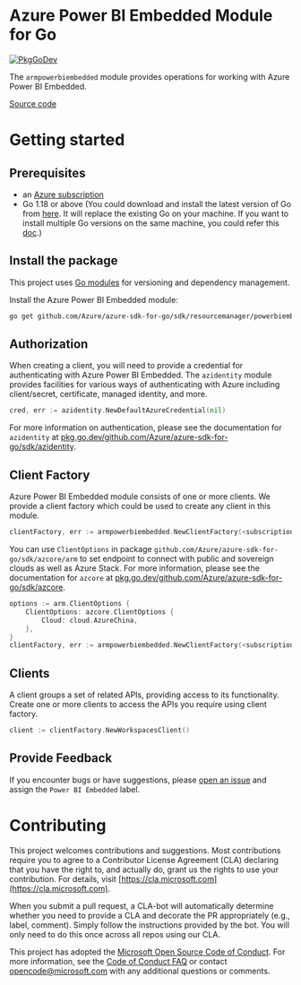 # Azure Power BI Embedded Module for Go

[![PkgGoDev](https://pkg.go.dev/badge/github.com/Azure/azure-sdk-for-go/sdk/resourcemanager/powerbiembedded/armpowerbiembedded)](https://pkg.go.dev/github.com/Azure/azure-sdk-for-go/sdk/resourcemanager/powerbiembedded/armpowerbiembedded)

The `armpowerbiembedded` module provides operations for working with Azure Power BI Embedded.

[Source code](https://github.com/Azure/azure-sdk-for-go/tree/main/sdk/resourcemanager/powerbiembedded/armpowerbiembedded)

# Getting started

## Prerequisites

- an [Azure subscription](https://azure.microsoft.com/free/)
- Go 1.18 or above (You could download and install the latest version of Go from [here](https://go.dev/doc/install). It will replace the existing Go on your machine. If you want to install multiple Go versions on the same machine, you could refer this [doc](https://go.dev/doc/manage-install).)

## Install the package

This project uses [Go modules](https://github.com/golang/go/wiki/Modules) for versioning and dependency management.

Install the Azure Power BI Embedded module:

```sh
go get github.com/Azure/azure-sdk-for-go/sdk/resourcemanager/powerbiembedded/armpowerbiembedded
```

## Authorization

When creating a client, you will need to provide a credential for authenticating with Azure Power BI Embedded.  The `azidentity` module provides facilities for various ways of authenticating with Azure including client/secret, certificate, managed identity, and more.

```go
cred, err := azidentity.NewDefaultAzureCredential(nil)
```

For more information on authentication, please see the documentation for `azidentity` at [pkg.go.dev/github.com/Azure/azure-sdk-for-go/sdk/azidentity](https://pkg.go.dev/github.com/Azure/azure-sdk-for-go/sdk/azidentity).

## Client Factory

Azure Power BI Embedded module consists of one or more clients. We provide a client factory which could be used to create any client in this module.

```go
clientFactory, err := armpowerbiembedded.NewClientFactory(<subscription ID>, cred, nil)
```

You can use `ClientOptions` in package `github.com/Azure/azure-sdk-for-go/sdk/azcore/arm` to set endpoint to connect with public and sovereign clouds as well as Azure Stack. For more information, please see the documentation for `azcore` at [pkg.go.dev/github.com/Azure/azure-sdk-for-go/sdk/azcore](https://pkg.go.dev/github.com/Azure/azure-sdk-for-go/sdk/azcore).

```go
options := arm.ClientOptions {
    ClientOptions: azcore.ClientOptions {
        Cloud: cloud.AzureChina,
    },
}
clientFactory, err := armpowerbiembedded.NewClientFactory(<subscription ID>, cred, &options)
```

## Clients

A client groups a set of related APIs, providing access to its functionality.  Create one or more clients to access the APIs you require using client factory.

```go
client := clientFactory.NewWorkspacesClient()
```

## Provide Feedback

If you encounter bugs or have suggestions, please
[open an issue](https://github.com/Azure/azure-sdk-for-go/issues) and assign the `Power BI Embedded` label.

# Contributing

This project welcomes contributions and suggestions. Most contributions require
you to agree to a Contributor License Agreement (CLA) declaring that you have
the right to, and actually do, grant us the rights to use your contribution.
For details, visit [https://cla.microsoft.com](https://cla.microsoft.com).

When you submit a pull request, a CLA-bot will automatically determine whether
you need to provide a CLA and decorate the PR appropriately (e.g., label,
comment). Simply follow the instructions provided by the bot. You will only
need to do this once across all repos using our CLA.

This project has adopted the
[Microsoft Open Source Code of Conduct](https://opensource.microsoft.com/codeofconduct/).
For more information, see the
[Code of Conduct FAQ](https://opensource.microsoft.com/codeofconduct/faq/)
or contact [opencode@microsoft.com](mailto:opencode@microsoft.com) with any
additional questions or comments.